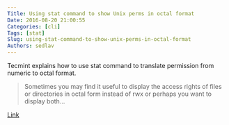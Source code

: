 ```yaml
---
Title: Using stat command to show Unix perms in octal format
Date: 2016-08-20 21:00:55
Categories: [cli]
Tags: [stat]
Slug: using-stat-command-to-show-unix-perms-in-octal-format
Authors: sedlav
---
```


Tecmint explains how to use stat command to translate permission from numeric to octal format.

> Sometimes you may find it useful to display the access rights of files or directories in octal form instead of rwx or perhaps you want to display both...

[Link](http://www.tecmint.com/check-linux-file-octal-permissions-using-stat-command/)
